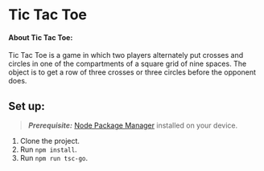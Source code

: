 # Tic Tac Toe



#### About Tic Tac Toe:

Tic Tac Toe is a game in which two players alternately put crosses and circles in one of the compartments of a square grid of nine spaces.
The object is to get a row of three crosses or three circles before the opponent does.


## Set up:

> **_Prerequisite:_**  [Node Package Manager](https://docs.npmjs.com/downloading-and-installing-node-js-and-npm) installed on your device.

1. Clone the project.
2. Run `npm install`.
3. Run `npm run tsc-go`.

